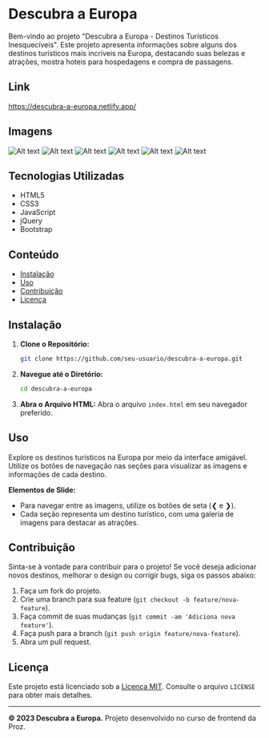 # Descubra a Europa

Bem-vindo ao projeto "Descubra a Europa - Destinos Turísticos Inesquecíveis". Este projeto apresenta informações sobre alguns dos destinos turísticos mais incríveis na Europa, destacando suas belezas e atrações, mostra hoteis para hospedagens e compra de passagens. 

## Link
https://descubra-a-europa.netlify.app/
## Imagens
![Alt text](image.png)
![Alt text](image-1.png)
![Alt text](image-2.png)
![Alt text](image-3.png)
![Alt text](image-4.png)
![Alt text](image-5.png)
## Tecnologias Utilizadas

- HTML5
- CSS3
- JavaScript
- jQuery
- Bootstrap

## Conteúdo

- [Instalação](#instalação)
- [Uso](#uso)
- [Contribuição](#contribuição)
- [Licença](#licença)

## Instalação

1. **Clone o Repositório:**
    ```bash
    git clone https://github.com/seu-usuario/descubra-a-europa.git
    ```

2. **Navegue até o Diretório:**
    ```bash
    cd descubra-a-europa
    ```

3. **Abra o Arquivo HTML:**
    Abra o arquivo `index.html` em seu navegador preferido.

## Uso

Explore os destinos turísticos na Europa por meio da interface amigável. Utilize os botões de navegação nas seções para visualizar as imagens e informações de cada destino.

**Elementos de Slide:**
- Para navegar entre as imagens, utilize os botões de seta (&#10094; e &#10095;).
- Cada seção representa um destino turístico, com uma galeria de imagens para destacar as atrações.

## Contribuição

Sinta-se à vontade para contribuir para o projeto! Se você deseja adicionar novos destinos, melhorar o design ou corrigir bugs, siga os passos abaixo:

1. Faça um fork do projeto.
2. Crie uma branch para sua feature (`git checkout -b feature/nova-feature`).
3. Faça commit de suas mudanças (`git commit -am 'Adiciona nova feature'`).
4. Faça push para a branch (`git push origin feature/nova-feature`).
5. Abra um pull request.

## Licença

Este projeto está licenciado sob a [Licença MIT](LICENSE). Consulte o arquivo `LICENSE` para obter mais detalhes.

---

**© 2023 Descubra a Europa.** Projeto desenvolvido no curso de frontend da Proz.
